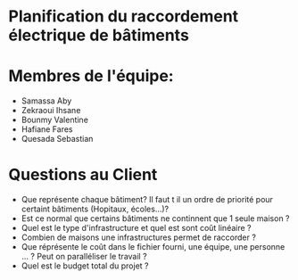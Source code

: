 # Planification du raccordement électrique de bâtiments

# Membres de l'équipe: 
- Samassa	Aby
- Zekraoui	Ihsane
- Bounmy	Valentine
- Hafiane	Fares
- Quesada	Sebastian

# Questions au Client
- Que représente chaque bâtiment? Il faut t il un ordre de priorité pour certaint bâtiments (Hopitaux, écoles...)?
- Est ce normal que certains bâtiments ne continnent que 1 seule maison ?
- Quel est le type d'infrastructure et quel est sont coût linéaire ?
- Combien de maisons une infrastructures permet de raccorder ?
- Que réprésente le coût dans le fichier fourni, une équipe, une personne ... ? Peut on paralléliser le travail ?
- Quel est le budget total du projet ?
